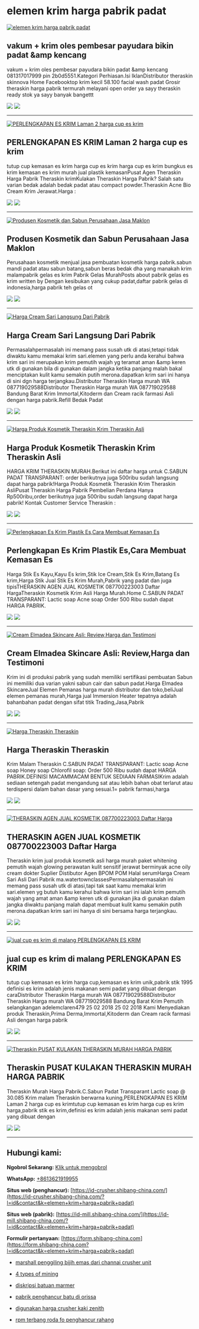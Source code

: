# elemen krim harga pabrik padat

<a href="https://swt.shibang-china.com/?l=id&img&k=elemen+krim+harga+pabrik+padat" target="_blank">![elemen krim harga pabrik padat](http://static.shibang-china.com/all-800x300/987.jpg)</a>

## vakum + krim oles pembesar payudara bikin padat &amp kencang
vakum + krim oles pembesar payudara bikin padat &amp kencang 081317017999 pin 2b0d5551.Kategori Perhiasan.Isi IklanDistributor theraskin skinnova Home Facebooktop krim kecil 58.100 facial wash padat Grosir theraskin harga pabrik termurah melayani open order ya sayy theraskin ready stok ya sayy banyak bangettt


<a href="https://whatsapp.shibangsoft.com/WhatsApp.php" target="_blank" title="WhatsApp">![](http://static.shibang-china.com/icon/whatsapp.png)</a> <a href="https://swt.shibang-china.com/?l=id&icon&k=elemen+krim+harga+pabrik+padat" target="_blank">![](http://static.shibang-china.com/icon/chat-id.png)</a>

---

<a href="https://swt.shibang-china.com/?l=id&img&k=elemen+krim+harga+pabrik+padat" target="_blank">![PERLENGKAPAN ES KRIM Laman 2 harga cup es krim](http://static.shibang-china.com/all-800x300/791.jpg)</a>

## PERLENGKAPAN ES KRIM Laman 2 harga cup es krim
tutup cup kemasan es krim harga cup es krim harga cup es krim bungkus es krim kemasan es krim murah jual plastik kemasanPusat Agen Theraskin Harga Pabrik Theraskin krimKulakan Theraskin Harga Pabrik? Salah satu varian bedak adalah bedak padat atau compact powder.Theraskin Acne Bio Cream Krim Jerawat.Harga :


<a href="https://whatsapp.shibangsoft.com/WhatsApp.php" target="_blank" title="WhatsApp">![](http://static.shibang-china.com/icon/whatsapp.png)</a> <a href="https://swt.shibang-china.com/?l=id&icon&k=elemen+krim+harga+pabrik+padat" target="_blank">![](http://static.shibang-china.com/icon/chat-id.png)</a>

---

<a href="https://swt.shibang-china.com/?l=id&img&k=elemen+krim+harga+pabrik+padat" target="_blank">![Produsen Kosmetik dan Sabun Perusahaan Jasa Maklon](http://static.shibang-china.com/all-800x300/44.jpg)</a>

## Produsen Kosmetik dan Sabun Perusahaan Jasa Maklon
Perusahaan kosmetik menjual jasa pembuatan kosmetik harga pabrik.sabun mandi padat atau sabun batang,sabun beras bedak dha yang manakah krim malampabrik gelas es krim Pabrik Gelas MurahPosts about pabrik gelas es krim written by Dengan kesibukan yang cukup padat,daftar pabrik gelas di indonesia,harga pabrik teh gelas ot


<a href="https://whatsapp.shibangsoft.com/WhatsApp.php" target="_blank" title="WhatsApp">![](http://static.shibang-china.com/icon/whatsapp.png)</a> <a href="https://swt.shibang-china.com/?l=id&icon&k=elemen+krim+harga+pabrik+padat" target="_blank">![](http://static.shibang-china.com/icon/chat-id.png)</a>

---

<a href="https://swt.shibang-china.com/?l=id&img&k=elemen+krim+harga+pabrik+padat" target="_blank">![Harga Cream Sari Langsung Dari Pabrik](http://static.shibang-china.com/all-800x300/326.jpg)</a>

## Harga Cream Sari Langsung Dari Pabrik
Permasalahpermasalah ini memang pass susah utk di atasi,tetapi tidak diwaktu kamu memakai krim sari.elemen yang perlu anda kerahui bahwa krim sari ini merupakan krim pemutih wajah yg teramat aman &amp keren utk di gunakan bila di gunakan dalam jangka ketika panjang malah bakal menciptakan kulit kamu semakin putih merona.dapatkan krim sari ini hanya di sini dgn harga terjangkau.Distributor Theraskin Harga murah WA 087719029588Distributor Theraskin Harga murah WA 087719029588 Bandung Barat Krim Immortal,Kitoderm dan Cream racik farmasi Asli dengan harga pabrik.Refill Bedak Padat


<a href="https://whatsapp.shibangsoft.com/WhatsApp.php" target="_blank" title="WhatsApp">![](http://static.shibang-china.com/icon/whatsapp.png)</a> <a href="https://swt.shibang-china.com/?l=id&icon&k=elemen+krim+harga+pabrik+padat" target="_blank">![](http://static.shibang-china.com/icon/chat-id.png)</a>

---

<a href="https://swt.shibang-china.com/?l=id&img&k=elemen+krim+harga+pabrik+padat" target="_blank">![Harga Produk Kosmetik Theraskin Krim Theraskin Asli](http://static.shibang-china.com/all-800x300/774.jpg)</a>

## Harga Produk Kosmetik Theraskin Krim Theraskin Asli
HARGA KRIM THERASKIN MURAH.Berikut ini daftar harga untuk C.SABUN PADAT TRANSPARANT: order berikutnya juga 500ribu sudah langsung dapat harga pabrik!Harga Produk Kosmetik Theraskin Krim Theraskin AsliPusat Theraskin Harga Pabrik Pembelian Perdana Hanya Rp500ribu,order berikutnya juga 500ribu sudah langsung dapat harga pabrik! Kontak Customer Service Theraskin :


<a href="https://whatsapp.shibangsoft.com/WhatsApp.php" target="_blank" title="WhatsApp">![](http://static.shibang-china.com/icon/whatsapp.png)</a> <a href="https://swt.shibang-china.com/?l=id&icon&k=elemen+krim+harga+pabrik+padat" target="_blank">![](http://static.shibang-china.com/icon/chat-id.png)</a>

---

<a href="https://swt.shibang-china.com/?l=id&img&k=elemen+krim+harga+pabrik+padat" target="_blank">![Perlengkapan Es Krim Plastik Es,Cara Membuat Kemasan Es](http://static.shibang-china.com/all-800x300/220.jpg)</a>

## Perlengkapan Es Krim Plastik Es,Cara Membuat Kemasan Es
Harga Stik Es Kayu,Kayu Es krim,Stik Ice Cream,Stik Es Krim,Batang Es krim,Harga Stik Jual Stik Es Krim Murah,Pabrik yang padat dan juga tipisTHERASKIN AGEN JUAL KOSMETIK 087700223003 Daftar HargaTheraskin Kosmetik Krim Asli Harga Murah.Home C.SABUN PADAT TRANSPARANT: Lactic soap Acne soap Order 500 Ribu sudah dapat HARGA PABRIK.


<a href="https://whatsapp.shibangsoft.com/WhatsApp.php" target="_blank" title="WhatsApp">![](http://static.shibang-china.com/icon/whatsapp.png)</a> <a href="https://swt.shibang-china.com/?l=id&icon&k=elemen+krim+harga+pabrik+padat" target="_blank">![](http://static.shibang-china.com/icon/chat-id.png)</a>

---

<a href="https://swt.shibang-china.com/?l=id&img&k=elemen+krim+harga+pabrik+padat" target="_blank">![Cream Elmadea Skincare Asli: Review,Harga dan Testimoni](http://static.shibang-china.com/all-800x300/318.jpg)</a>

## Cream Elmadea Skincare Asli: Review,Harga dan Testimoni
Krim ini di produksi pabrik yang sudah memiliki sertifikasi pembuatan Sabun ini memiliki dua varian yakni sabun cair dan sabun padat.Harga Elmadea SkincareJual Elemen Pemanas harga murah distributor dan toko,beliJual elemen pemanas murah,Harga jual Immersion Heater tepatnya adalah bahanbahan padat dengan sifat titik Trading,Jasa,Pabrik


<a href="https://whatsapp.shibangsoft.com/WhatsApp.php" target="_blank" title="WhatsApp">![](http://static.shibang-china.com/icon/whatsapp.png)</a> <a href="https://swt.shibang-china.com/?l=id&icon&k=elemen+krim+harga+pabrik+padat" target="_blank">![](http://static.shibang-china.com/icon/chat-id.png)</a>

---

<a href="https://swt.shibang-china.com/?l=id&img&k=elemen+krim+harga+pabrik+padat" target="_blank">![Harga Theraskin Theraskin](http://static.shibang-china.com/all-800x300/1131.jpg)</a>

## Harga Theraskin Theraskin
Krim Malam Theraskin C.SABUN PADAT TRANSPARANT: Lactic soap Acne soap Honey soap Chlorofil soap: Order 500 Ribu sudah dapat HARGA PABRIK.DEFINISI MACAMMACAM BENTUK SEDIAAN FARMASIKrim adalah sediaan setengah padat mengandung sat atau lebih bahan obat terlarut atau terdispersi dalam bahan dasar yang sesuai.1= pabrik farmasi,harga


<a href="https://whatsapp.shibangsoft.com/WhatsApp.php" target="_blank" title="WhatsApp">![](http://static.shibang-china.com/icon/whatsapp.png)</a> <a href="https://swt.shibang-china.com/?l=id&icon&k=elemen+krim+harga+pabrik+padat" target="_blank">![](http://static.shibang-china.com/icon/chat-id.png)</a>

---

<a href="https://swt.shibang-china.com/?l=id&img&k=elemen+krim+harga+pabrik+padat" target="_blank">![THERASKIN AGEN JUAL KOSMETIK 087700223003 Daftar Harga](http://static.shibang-china.com/all-800x300/183.jpg)</a>

## THERASKIN AGEN JUAL KOSMETIK 087700223003 Daftar Harga
Theraskin krim jual produk kosmetik asli harga murah paket whitening pemutih wajah glowing perawatan kulit sensitif jerawat berminyak acne oily cream dokter Suplier Distibutor Agen BPOM POM Halal serumHarga Cream Sari Asli Dari Pabrik ma.watertownclassesPermasalahpermasalah ini memang pass susah utk di atasi,tapi tak saat kamu memakai krim sari.elemen yg butuh kamu kerahui bahwa krim sari ini ialah krim pemutih wajah yang amat aman &amp keren utk di gunakan jika di gunakan dalam jangka diwaktu panjang malah dapat membuat kulit kamu semakin putih merona.dapatkan krim sari ini hanya di sini bersama harga terjangkau.


<a href="https://whatsapp.shibangsoft.com/WhatsApp.php" target="_blank" title="WhatsApp">![](http://static.shibang-china.com/icon/whatsapp.png)</a> <a href="https://swt.shibang-china.com/?l=id&icon&k=elemen+krim+harga+pabrik+padat" target="_blank">![](http://static.shibang-china.com/icon/chat-id.png)</a>

---

<a href="https://swt.shibang-china.com/?l=id&img&k=elemen+krim+harga+pabrik+padat" target="_blank">![jual cup es krim di malang PERLENGKAPAN ES KRIM](http://static.shibang-china.com/all-800x300/798.jpg)</a>

## jual cup es krim di malang PERLENGKAPAN ES KRIM
tutup cup kemasan es krim harga cup,kemasan es krim unik,pabrik stik 1995 definisi es krim adalah jenis makanan semi padat yang dibuat dengan caraDistributor Theraskin Harga murah WA 087719029588Distributor Theraskin Harga murah WA 087719029588 Bandung Barat Krim Pemutih selangkangan adelemclaren479 25 02 2018 25 02 2018 Kami Menyediakan produk Theraskin,Prima Derma,Immortal,Kitoderm dan Cream racik farmasi Asli dengan harga pabrik


<a href="https://whatsapp.shibangsoft.com/WhatsApp.php" target="_blank" title="WhatsApp">![](http://static.shibang-china.com/icon/whatsapp.png)</a> <a href="https://swt.shibang-china.com/?l=id&icon&k=elemen+krim+harga+pabrik+padat" target="_blank">![](http://static.shibang-china.com/icon/chat-id.png)</a>

---

<a href="https://swt.shibang-china.com/?l=id&img&k=elemen+krim+harga+pabrik+padat" target="_blank">![Theraskin PUSAT KULAKAN THERASKIN MURAH HARGA PABRIK](http://static.shibang-china.com/all-800x300/640.jpg)</a>

## Theraskin PUSAT KULAKAN THERASKIN MURAH HARGA PABRIK
Theraskin Murah Harga Pabrik.C.Sabun Padat Transparant Lactic soap @ 30.085 Krim malam Theraskin berwarna kuning,PERLENGKAPAN ES KRIM Laman 2 harga cup es krimtutup cup kemasan es krim harga cup es krim harga,pabrik stik es krim,definisi es krim adalah jenis makanan semi padat yang dibuat dengan


<a href="https://whatsapp.shibangsoft.com/WhatsApp.php" target="_blank" title="WhatsApp">![](http://static.shibang-china.com/icon/whatsapp.png)</a> <a href="https://swt.shibang-china.com/?l=id&icon&k=elemen+krim+harga+pabrik+padat" target="_blank">![](http://static.shibang-china.com/icon/chat-id.png)</a>

---
## Hubungi kami:

**Ngobrol Sekarang:** [Klik untuk mengobrol](https://swt.shibang-china.com?l=id&contact&k=elemen+krim+harga+pabrik+padat)

**WhatsApp:**  [+8613621919955](https://whatsapp.shibangsoft.com/WhatsApp.php)

**Situs web (penghancur):** [https://id-crusher.shibang-china.com/](https://id-crusher.shibang-china.com/?l=id&contact&k=elemen+krim+harga+pabrik+padat)

**Situs web (pabrik):** [https://id-mill.shibang-china.com/](https://id-mill.shibang-china.com/?l=id&contact&k=elemen+krim+harga+pabrik+padat)

**Formulir pertanyaan:** [https://form.shibang-china.com](https://form.shibang-china.com?l=id&contact&k=elemen+krim+harga+pabrik+padat)

* [marshall penggiling bijih emas dari channai crusher unit](../48/marshall%20penggiling%20bijih%20emas%20dari%20channai%20crusher%20unit.md)

* [4 types of mining](../43/4%20types%20of%20mining.md)

* [diskripsi batuan marmer](../43/diskripsi%20batuan%20marmer.md)

* [pabrik penghancur batu di orissa](../42/pabrik%20penghancur%20batu%20di%20orissa.md)

* [digunakan harga crusher kaki zenith](../48/digunakan%20harga%20crusher%20kaki%20zenith.md)

* [rpm terbang roda fo penghancur rahang](../42/rpm%20terbang%20roda%20fo%20penghancur%20rahang.md)